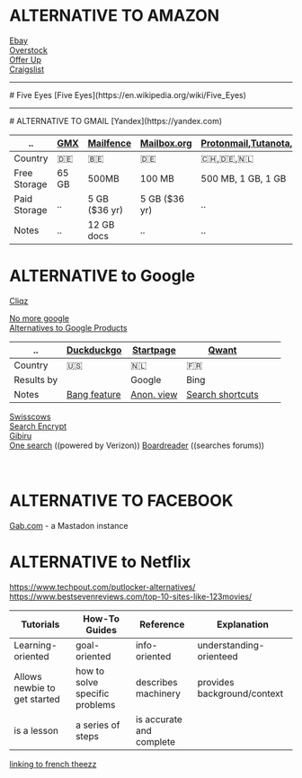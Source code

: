 # ALTERNATIVE TO AMAZON
[Ebay](https://ebay.com)  
[Overstock](https://overstock.com)  
[Offer Up](https://offerup.com)  
[Craigslist](https://craigslist.org)  

<hr>
# Five Eyes
[Five Eyes](https://en.wikipedia.org/wiki/Five_Eyes)  

<hr>
# ALTERNATIVE TO GMAIL
[Yandex](https://yandex.com)   


.. | [GMX](https://gmx.com) | [Mailfence](https://mailfence.com) | [Mailbox.org](https://mailbox.org) | [Protonmail](https://protonmail.com),[Tutanota](https://tutanota.com),[Msgsafe.io](https://msgsafe.io) | [Disroot](https://disroot.org)
--- | --- | --- | --- | --- | ---
Country | 🇩🇪 | 🇧🇪 | 🇩🇪 | 🇨🇭,🇩🇪,🇳🇱 | n
Free Storage | 65 GB | 500MB  | 100 MB | 500 MB, 1 GB, 1 GB | 1GB
Paid Storage  | .. | 5 GB ($36 yr) | 5 GB ($36 yr) |  .. | ..
 Notes | .. | 12 GB docs | .. | ..  | 50 MB attachments

# ALTERNATIVE to Google      
[Cliqz](https://cliqz.com/)  

[No more google](https://nomoregoogle.com/)  
[Alternatives to Google Products](https://restoreprivacy.com/google-alternatives/)  

  .. | [Duckduckgo](https://duckduckgo.com) | [Startpage](https://startpage.com) | [Qwant](https://qwant.com) |  |  |
  --- | --- | --- | --- | --- | --- |
 Country | 🇺🇸 | 🇳🇱 | 🇫🇷 |  |  |
 Results by |  | Google | Bing |  |
 Notes | [Bang feature](https://duckduckgo.com/bang) | [Anon. view](https://www.startpage.com/en/search/proxy-help.html) | [Search shortcuts](https://help.qwant.com/help/qwant-search/searching/how-use-qwick/#help_details) |  |

[Swisscows](https://swisscows.com)  
[Search Encrypt](https://www.searchencrypt.com/)  
[Gibiru](https://gibiru.com/)  
[One search](https://www.onesearch.com/)  ((powered by Verizon))
[Boardreader](https://boardreader.com/) ((searches forums))  
[]()  
[]()  
[]()  


# ALTERNATIVE TO FACEBOOK
[Gab.com](https://gab.com/) - a Mastadon instance


# ALTERNATIVE to Netflix
https://www.techpout.com/putlocker-alternatives/  
https://www.bestsevenreviews.com/top-10-sites-like-123movies/  


Tutorials | How-To Guides | Reference | Explanation
--- | --- | --- | ---
Learning-oriented | goal-oriented | info-oriented | understanding-orienteed
Allows newbie to get started | how to solve specific problems | describes machinery | provides background/context 
is a lesson | a series of steps | is accurate and complete | 

[linking to french theezz](french.md#these)
